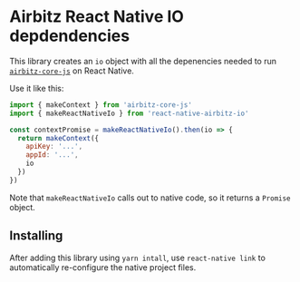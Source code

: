 # Airbitz React Native IO depdendencies

This library creates an `io` object with all the depenencies needed to run [`airbitz-core-js`](https://github.com/Airbitz/airbitz-core-js) on React Native.

Use it like this:

```js
import { makeContext } from 'airbitz-core-js'
import { makeReactNativeIo } from 'react-native-airbitz-io'

const contextPromise = makeReactNativeIo().then(io => {
  return makeContext({
    apiKey: '...',
    appId: '...',
    io
  })
})
```

Note that `makeReactNativeIo` calls out to native code, so it returns a `Promise` object.

## Installing

After adding this library using `yarn intall`, use `react-native link` to automatically re-configure the native project files.
